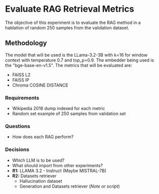 # Evaluate RAG Retrieval Metrics

The objective of this experiment is to evaluate the RAG method in a hablation of random 250 samples from the validation dataset. 


## Methodology

The model that will be used is the LLama-3.2-3B with k=16 for window context with temperature 0.7 and top_p=0.9. The embedder being used is the "bge-base-en-v1.5". The metrics that will be evaluated are:
- FAISS L2
- FAISS IP
- Chroma COSINE DISTANCE

### Requirements
* Wikipedia 2018 dump indexed for each metric
* Random set example of 250 samples from validation set


### Questions
* How does each RAG perform?

### Decisions
* Which LLM is to be used?
* What should import from other experiments?
* **R1:** LLAMA 3.2 - Instruct (Maybe MISTRAL-7B)
* **R2:** Datasets retriever
    * Hallucination dataset
    * Generation and Datasets retriever (*Note or script*)